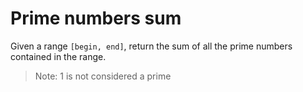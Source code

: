 # Prime numbers sum

Given a range `[begin, end]`, return the sum of all the prime numbers contained in the range.

> Note: 1 is not considered a prime
